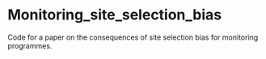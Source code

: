# Monitoring_site_selection_bias
Code for a paper on the consequences of site selection bias for monitoring programmes.
